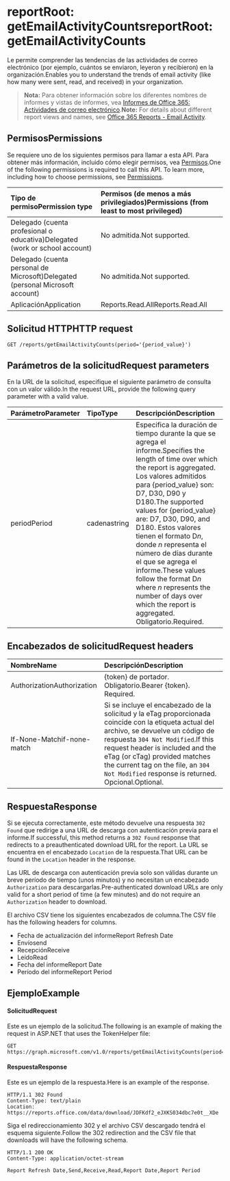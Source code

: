 # <a name="reportroot-getemailactivitycounts"></a><span data-ttu-id="5fda6-101">reportRoot: getEmailActivityCounts</span><span class="sxs-lookup"><span data-stu-id="5fda6-101">reportRoot: getEmailActivityCounts</span></span>

<span data-ttu-id="5fda6-102">Le permite comprender las tendencias de las actividades de correo electrónico (por ejemplo, cuántos se enviaron, leyeron y recibieron) en la organización.</span><span class="sxs-lookup"><span data-stu-id="5fda6-102">Enables you to understand the trends of email activity (like how many were sent, read, and received) in your organization.</span></span>

> <span data-ttu-id="5fda6-103">**Nota:** Para obtener información sobre los diferentes nombres de informes y vistas de informes, vea [Informes de Office 365: Actividades de correo electrónico]((https://support.office.com/client/Email-activity-1cbe2c00-ca65-4fb9-9663-1bbfa58ebe44)).</span><span class="sxs-lookup"><span data-stu-id="5fda6-103">**Note:** For details about different report views and names, see [Office 365 Reports - Email Activity]((https://support.office.com/client/Email-activity-1cbe2c00-ca65-4fb9-9663-1bbfa58ebe44)).</span></span>

## <a name="permissions"></a><span data-ttu-id="5fda6-104">Permisos</span><span class="sxs-lookup"><span data-stu-id="5fda6-104">Permissions</span></span>

<span data-ttu-id="5fda6-p101">Se requiere uno de los siguientes permisos para llamar a esta API. Para obtener más información, incluido cómo elegir permisos, vea [Permisos](../../../concepts/permissions_reference.md).</span><span class="sxs-lookup"><span data-stu-id="5fda6-p101">One of the following permissions is required to call this API. To learn more, including how to choose permissions, see [Permissions](../../../concepts/permissions_reference.md).</span></span>

| <span data-ttu-id="5fda6-107">Tipo de permiso</span><span class="sxs-lookup"><span data-stu-id="5fda6-107">Permission type</span></span>                        | <span data-ttu-id="5fda6-108">Permisos (de menos a más privilegiados)</span><span class="sxs-lookup"><span data-stu-id="5fda6-108">Permissions (from least to most privileged)</span></span> |
| :------------------------------------- | :--------------------------------------- |
| <span data-ttu-id="5fda6-109">Delegado (cuenta profesional o educativa)</span><span class="sxs-lookup"><span data-stu-id="5fda6-109">Delegated (work or school account)</span></span>     | <span data-ttu-id="5fda6-110">No admitida.</span><span class="sxs-lookup"><span data-stu-id="5fda6-110">Not supported.</span></span>                           |
| <span data-ttu-id="5fda6-111">Delegado (cuenta personal de Microsoft)</span><span class="sxs-lookup"><span data-stu-id="5fda6-111">Delegated (personal Microsoft account)</span></span> | <span data-ttu-id="5fda6-112">No admitida.</span><span class="sxs-lookup"><span data-stu-id="5fda6-112">Not supported.</span></span>                           |
| <span data-ttu-id="5fda6-113">Aplicación</span><span class="sxs-lookup"><span data-stu-id="5fda6-113">Application</span></span>                            | <span data-ttu-id="5fda6-114">Reports.Read.All</span><span class="sxs-lookup"><span data-stu-id="5fda6-114">Reports.Read.All</span></span>                         |

## <a name="http-request"></a><span data-ttu-id="5fda6-115">Solicitud HTTP</span><span class="sxs-lookup"><span data-stu-id="5fda6-115">HTTP request</span></span>

<!-- { "blockType": "ignored" } --> 

```http
GET /reports/getEmailActivityCounts(period='{period_value}')
```

## <a name="request-parameters"></a><span data-ttu-id="5fda6-116">Parámetros de la solicitud</span><span class="sxs-lookup"><span data-stu-id="5fda6-116">Request parameters</span></span>

<span data-ttu-id="5fda6-117">En la URL de la solicitud, especifique el siguiente parámetro de consulta con un valor válido.</span><span class="sxs-lookup"><span data-stu-id="5fda6-117">In the request URL, provide the following query parameter with a valid value.</span></span>

| <span data-ttu-id="5fda6-118">Parámetro</span><span class="sxs-lookup"><span data-stu-id="5fda6-118">Parameter</span></span> | <span data-ttu-id="5fda6-119">Tipo</span><span class="sxs-lookup"><span data-stu-id="5fda6-119">Type</span></span>   | <span data-ttu-id="5fda6-120">Descripción</span><span class="sxs-lookup"><span data-stu-id="5fda6-120">Description</span></span>                              |
| :-------- | :----- | :--------------------------------------- |
| <span data-ttu-id="5fda6-121">period</span><span class="sxs-lookup"><span data-stu-id="5fda6-121">Period</span></span>    | <span data-ttu-id="5fda6-122">cadena</span><span class="sxs-lookup"><span data-stu-id="5fda6-122">string</span></span> | <span data-ttu-id="5fda6-123">Especifica la duración de tiempo durante la que se agrega el informe.</span><span class="sxs-lookup"><span data-stu-id="5fda6-123">Specifies the length of time over which the report is aggregated.</span></span> <span data-ttu-id="5fda6-124">Los valores admitidos para {period_value} son: D7, D30, D90 y D180.</span><span class="sxs-lookup"><span data-stu-id="5fda6-124">The supported values for {period_value} are: D7, D30, D90, and D180.</span></span> <span data-ttu-id="5fda6-125">Estos valores tienen el formato D*n*, donde *n* representa el número de días durante el que se agrega el informe.</span><span class="sxs-lookup"><span data-stu-id="5fda6-125">These values follow the format D*n* where *n* represents the number of days over which the report is aggregated.</span></span> <span data-ttu-id="5fda6-126">Obligatorio.</span><span class="sxs-lookup"><span data-stu-id="5fda6-126">Required.</span></span> |

## <a name="request-headers"></a><span data-ttu-id="5fda6-127">Encabezados de solicitud</span><span class="sxs-lookup"><span data-stu-id="5fda6-127">Request headers</span></span>

| <span data-ttu-id="5fda6-128">Nombre</span><span class="sxs-lookup"><span data-stu-id="5fda6-128">Name</span></span>          | <span data-ttu-id="5fda6-129">Descripción</span><span class="sxs-lookup"><span data-stu-id="5fda6-129">Description</span></span>                              |
| :------------ | :--------------------------------------- |
| <span data-ttu-id="5fda6-130">Authorization</span><span class="sxs-lookup"><span data-stu-id="5fda6-130">Authorization</span></span> | <span data-ttu-id="5fda6-p103">{token} de portador. Obligatorio.</span><span class="sxs-lookup"><span data-stu-id="5fda6-p103">Bearer {token}. Required.</span></span>                |
| <span data-ttu-id="5fda6-133">If-None-Match</span><span class="sxs-lookup"><span data-stu-id="5fda6-133">if-none-match</span></span> | <span data-ttu-id="5fda6-134">Si se incluye el encabezado de la solicitud y la eTag proporcionada coincide con la etiqueta actual del archivo, se devuelve un código de respuesta `304 Not Modified`.</span><span class="sxs-lookup"><span data-stu-id="5fda6-134">If this request header is included and the eTag (or cTag) provided matches the current tag on the file, an `304 Not Modified` response is returned.</span></span> <span data-ttu-id="5fda6-135">Opcional.</span><span class="sxs-lookup"><span data-stu-id="5fda6-135">Optional.</span></span> |

## <a name="response"></a><span data-ttu-id="5fda6-136">Respuesta</span><span class="sxs-lookup"><span data-stu-id="5fda6-136">Response</span></span>

<span data-ttu-id="5fda6-137">Si se ejecuta correctamente, este método devuelve una respuesta `302 Found` que redirige a una URL de descarga con autenticación previa para el informe.</span><span class="sxs-lookup"><span data-stu-id="5fda6-137">If successful, this method returns a `302 Found` response that redirects to a preauthenticated download URL for the report.</span></span> <span data-ttu-id="5fda6-138">La URL se encuentra en el encabezado `Location` de la respuesta.</span><span class="sxs-lookup"><span data-stu-id="5fda6-138">That URL can be found in the `Location` header in the response.</span></span>

<span data-ttu-id="5fda6-139">Las URL de descarga con autenticación previa solo son válidas durante un breve período de tiempo (unos minutos) y no necesitan un encabezado `Authorization` para descargarlas.</span><span class="sxs-lookup"><span data-stu-id="5fda6-139">Pre-authenticated download URLs are only valid for a short period of time (a few minutes) and do not require an `Authorization` header to download.</span></span>

<span data-ttu-id="5fda6-140">El archivo CSV tiene los siguientes encabezados de columna.</span><span class="sxs-lookup"><span data-stu-id="5fda6-140">The CSV file has the following headers for columns.</span></span>

- <span data-ttu-id="5fda6-141">Fecha de actualización del informe</span><span class="sxs-lookup"><span data-stu-id="5fda6-141">Report Refresh Date</span></span>
- <span data-ttu-id="5fda6-142">Envío</span><span class="sxs-lookup"><span data-stu-id="5fda6-142">send</span></span>
- <span data-ttu-id="5fda6-143">Recepción</span><span class="sxs-lookup"><span data-stu-id="5fda6-143">Receive</span></span>
- <span data-ttu-id="5fda6-144">Leído</span><span class="sxs-lookup"><span data-stu-id="5fda6-144">Read</span></span>
- <span data-ttu-id="5fda6-145">Fecha del informe</span><span class="sxs-lookup"><span data-stu-id="5fda6-145">Report Date</span></span>
- <span data-ttu-id="5fda6-146">Período del informe</span><span class="sxs-lookup"><span data-stu-id="5fda6-146">Report Period</span></span>

## <a name="example"></a><span data-ttu-id="5fda6-147">Ejemplo</span><span class="sxs-lookup"><span data-stu-id="5fda6-147">Example</span></span>

#### <a name="request"></a><span data-ttu-id="5fda6-148">Solicitud</span><span class="sxs-lookup"><span data-stu-id="5fda6-148">Request</span></span>

<span data-ttu-id="5fda6-149">Este es un ejemplo de la solicitud.</span><span class="sxs-lookup"><span data-stu-id="5fda6-149">The following is an example of making the request in ASP.NET that uses the TokenHelper file:</span></span>

<!-- {
  "blockType": "request",
  "name": "reportroot_getemailactivitycounts"
}-->

```http
GET https://graph.microsoft.com/v1.0/reports/getEmailActivityCounts(period='D7')
```

#### <a name="response"></a><span data-ttu-id="5fda6-150">Respuesta</span><span class="sxs-lookup"><span data-stu-id="5fda6-150">Response</span></span>

<span data-ttu-id="5fda6-151">Este es un ejemplo de la respuesta.</span><span class="sxs-lookup"><span data-stu-id="5fda6-151">Here is an example of the response.</span></span>

<!-- { "blockType": "ignored" } --> 

```http
HTTP/1.1 302 Found
Content-Type: text/plain
Location: https://reports.office.com/data/download/JDFKdf2_eJXKS034dbc7e0t__XDe
```

<span data-ttu-id="5fda6-152">Siga el redireccionamiento 302 y el archivo CSV descargado tendrá el esquema siguiente.</span><span class="sxs-lookup"><span data-stu-id="5fda6-152">Follow the 302 redirection and the CSV file that downloads will have the following schema.</span></span>

<!-- {
  "blockType": "response",
  "truncated": true,
  "@odata.type": "stream"
} -->

```http
HTTP/1.1 200 OK
Content-Type: application/octet-stream

Report Refresh Date,Send,Receive,Read,Report Date,Report Period
```
